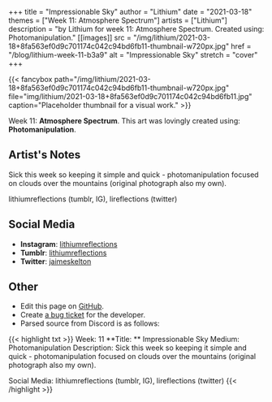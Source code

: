 +++
title =       "Impressionable Sky"
author =      "Lithium"
date =        "2021-03-18"
themes =      ["Week 11: Atmosphere Spectrum"]
artists =     ["Lithium"]
description = "by Lithium for week 11: Atmosphere Spectrum. Created using: Photomanipulation."
[[images]]
      src = "/img/lithium/2021-03-18+8fa563ef0d9c701174c042c94bd6fb11-thumbnail-w720px.jpg"
      href = "/blog/lithium-week-11-b3a9"
      alt = "Impressionable Sky"
      stretch = "cover"
+++


{{< fancybox path="/img/lithium/2021-03-18+8fa563ef0d9c701174c042c94bd6fb11-thumbnail-w720px.jpg" file="img/lithium/2021-03-18+8fa563ef0d9c701174c042c94bd6fb11.jpg" caption="Placeholder thumbnail for a visual work." >}}


Week 11: **Atmosphere Spectrum**. This art was lovingly created using: **Photomanipulation**.

## Artist's Notes

Sick this week so keeping it simple and quick - photomanipulation focused on clouds over the mountains (original photograph also my own). 

lithiumreflections (tumblr, IG), lireflections (twitter)

## Social Media

- **Instagram**: <a href='https://instagram.com/lithiumreflections' target='_blank'>lithiumreflections</a>
- **Tumblr**: <a href='https://lithiumreflections.tumblr.com' target='_blank'>lithiumreflections</a>
- **Twitter**: <a href='https://twitter.com/jaimeskelton' target='_blank'>jaimeskelton</a>

## Other

- Edit this page on [GitHub](https://github.com/teaminkling/web-refresh/edit/main/content/blog/lithium-week-11-b3a9.md).
- Create [a bug ticket](https://github.com/teaminkling/web-refresh/issues/new?assignees=&labels=bug&template=problem-report.md&title=) for the developer.
- Parsed source from Discord is as follows:

{{< highlight txt >}}
Week: 11
**Title:  ** Impressionable Sky
Medium: Photomanipulation
Description: Sick this week so keeping it simple and quick - photomanipulation focused on clouds over the mountains (original photograph also my own). 

Social Media: lithiumreflections (tumblr, IG), lireflections (twitter)
{{< /highlight >}}